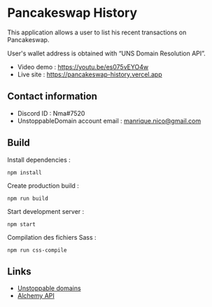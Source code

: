 # Pancakeswap History
This application allows a user to list his recent transactions on Pancakeswap.

User's wallet address is obtained with “UNS Domain Resolution API”.

* Video demo : https://youtu.be/es075vEYO4w
* Live site : https://pancakeswap-history.vercel.app

## Contact information

* Discord ID : Nma#7520
* UnstoppableDomain account email : manrique.nico@gmail.com

## Build

Install dependencies :
```
npm install
```

Create production build :
```
npm run build
```

Start development server :
```
npm start
```

Compilation des fichiers Sass :
```
npm run css-compile
```

## Links

* [Unstoppable domains](https://unstoppabledomains.com/) 
* [Alchemy API](https://docs.alchemy.com/alchemy/enhanced-apis/unstoppable-domains-apis)